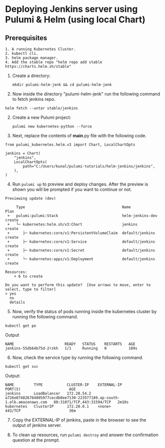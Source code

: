 # Deploying Jenkins server using Pulumi & Helm (using local Chart) 

## Prerequisites
```
1. A running Kubernetes Cluster.
2. kubectl cli.
3. helm package manager.
4. Add the stable repo "helm repo add stable https://charts.helm.sh/stable"

```

1. Create a directory:

    ```
    mkdir pulumi-helm-jenk && cd pulumi-helm-jenk
    
    ```
2. Now inside the directory "pulumi-helm-jenk" run the following command to fetch jenkins repo.
```
helm fetch --untar stable/jenkins

```
2. Create a new Pulumi project:

    ```
    pulumi new kubernetes-python --force
    
    ```
3. Next, replace the contents of __main__.py file with the following code.
```
from pulumi_kubernetes.helm.v3 import Chart, LocalChartOpts

jenkins = Chart(
    "jenkins",
    LocalChartOpts(
        path="C:/Users/kunal/pulumi-tutorials/helm-jenkins/jenkins",
    ),
)

```

4. Run `pulumi up` to preview and deploy changes.  After the preview is shown you will be
    prompted if you want to continue or not.
```
Previewing update (dev)

     Type                                            Name              Plan
 +   pulumi:pulumi:Stack                             helm-jenkins-dev  create
 +   └─ kubernetes:helm.sh/v3:Chart                  jenkins           create
 +      ├─ kubernetes:core/v1:PersistentVolumeClaim  default/jenkins   create
 +      ├─ kubernetes:core/v1:Service                default/jenkins   create
 +      ├─ kubernetes:core/v1:Secret                 default/jenkins   create
 +      └─ kubernetes:apps/v1:Deployment             default/jenkins   create                                                              
 
Resources:
    + 6 to create

Do you want to perform this update?  [Use arrows to move, enter to select, type to filter]
> yes
  no
  details

```

5. Now, verify the status of pods running inside the kubernetes cluster by running the following command.
```
kubectl get po

```
Output

```
NAME                       READY   STATUS    RESTARTS   AGE
jenkins-55db64b75d-2rzkh   1/1     Running   0          109s

```

6. Now, check the service type by running the following command.
```
kubectl get svc

```
Output:

```
NAME         TYPE           CLUSTER-IP    EXTERNAL-IP                                                        PORT(S)                      AGE
jenkins      LoadBalancer   172.20.54.2   a726e074826764805977cecdb0ee7130-223577189.ap-south-1.elb.amazonaws.com   80:31071/TCP,443:31594/TCP   2m10s
kubernetes   ClusterIP      172.20.0.1    <none>                                                                    443/TCP                      36m

```

7. Copy the EXTERNAL-IP of jenkins, paste in the browser to see the output of jenkins server.

8. To clean up resources, run `pulumi destroy` and answer the confirmation question at the prompt.
